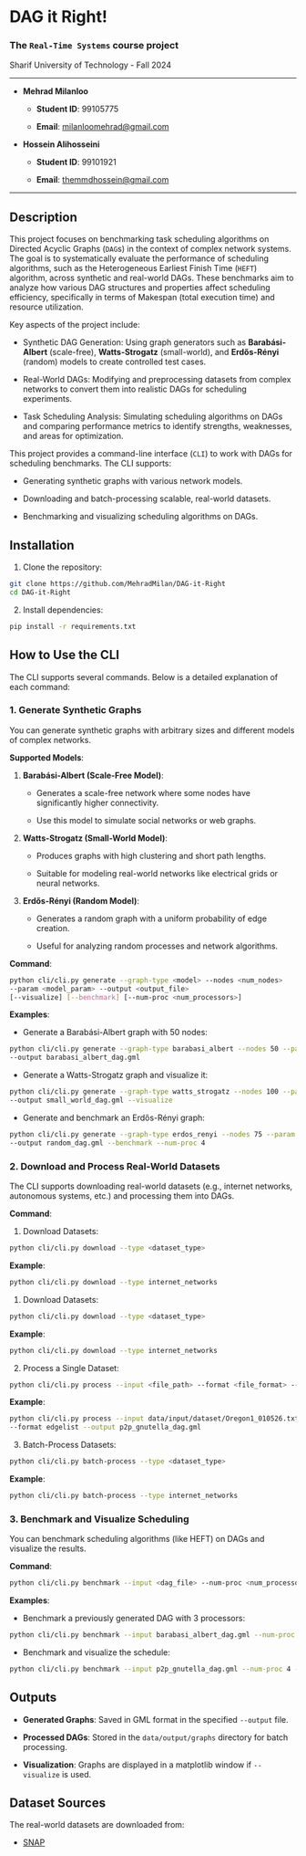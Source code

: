 # DAG it Right!

### The `Real-Time Systems` course project

Sharif University of Technology - Fall 2024

---

+ **Mehrad Milanloo**

    + **Student ID**: 99105775

    + **Email**: milanloomehrad@gmail.com

+ **Hossein Alihosseini**

    + **Student ID**: 99101921

    + **Email**: themmdhossein@gmail.com

---

## Description

This project focuses on benchmarking task scheduling algorithms on Directed Acyclic Graphs (`DAG`s) in the context of complex network systems. The goal is to systematically evaluate the performance of scheduling algorithms, such as the Heterogeneous Earliest Finish Time (`HEFT`) algorithm, across synthetic and real-world DAGs. These benchmarks aim to analyze how various DAG structures and properties affect scheduling efficiency, specifically in terms of Makespan (total execution time) and resource utilization.

Key aspects of the project include:

+ Synthetic DAG Generation: Using graph generators such as **Barabási-Albert** (scale-free), **Watts-Strogatz** (small-world), and **Erdős-Rényi** (random) models to create controlled test cases.

+ Real-World DAGs: Modifying and preprocessing datasets from complex networks to convert them into realistic DAGs for scheduling experiments.

+ Task Scheduling Analysis: Simulating scheduling algorithms on DAGs and comparing performance metrics to identify strengths, weaknesses, and areas for optimization.

This project provides a command-line interface (`CLI`) to work with DAGs for scheduling benchmarks. The CLI supports:

+ Generating synthetic graphs with various network models.

+ Downloading and batch-processing scalable, real-world datasets.

+ Benchmarking and visualizing scheduling algorithms on DAGs.

## Installation

1. Clone the repository:

```bash
git clone https://github.com/MehradMilan/DAG-it-Right
cd DAG-it-Right
```

2. Install dependencies:

```bash
pip install -r requirements.txt
```

## How to Use the CLI

The CLI supports several commands. Below is a detailed explanation of each command:

### 1. Generate Synthetic Graphs

You can generate synthetic graphs with arbitrary sizes and different models of complex networks.

**Supported Models**:

1. **Barabási-Albert (Scale-Free Model)**:

   + Generates a scale-free network where some nodes have significantly higher connectivity.

   + Use this model to simulate social networks or web graphs.

2. **Watts-Strogatz (Small-World Model)**:

    + Produces graphs with high clustering and short path lengths.

    + Suitable for modeling real-world networks like electrical grids or neural networks.

3. **Erdős-Rényi (Random Model)**:

    + Generates a random graph with a uniform probability of edge creation.

    + Useful for analyzing random processes and network algorithms.

**Command**:

```bash
python cli/cli.py generate --graph-type <model> --nodes <num_nodes> 
--param <model_param> --output <output_file> 
[--visualize] [--benchmark] [--num-proc <num_processors>]
```

**Examples**:

+ Generate a Barabási-Albert graph with 50 nodes:

```bash
python cli/cli.py generate --graph-type barabasi_albert --nodes 50 --param 3 
--output barabasi_albert_dag.gml
```

+ Generate a Watts-Strogatz graph and visualize it:

```bash
python cli/cli.py generate --graph-type watts_strogatz --nodes 100 --param 5 
--output small_world_dag.gml --visualize
```

+ Generate and benchmark an Erdős-Rényi graph:

```bash
python cli/cli.py generate --graph-type erdos_renyi --nodes 75 --param 0.1 
--output random_dag.gml --benchmark --num-proc 4
```

### 2. Download and Process Real-World Datasets

The CLI supports downloading real-world datasets (e.g., internet networks, autonomous systems, etc.) and processing them into DAGs.

**Command**:

1. Download Datasets:

```bash
python cli/cli.py download --type <dataset_type>
```

**Example**:

```bash
python cli/cli.py download --type internet_networks
```

1. Download Datasets:

```bash
python cli/cli.py download --type <dataset_type>
```

**Example**:

```bash
python cli/cli.py download --type internet_networks
```

2. Process a Single Dataset:

```bash
python cli/cli.py process --input <file_path> --format <file_format> --output <output_file>
```

**Example**:

```bash
python cli/cli.py process --input data/input/dataset/Oregon1_010526.txt 
--format edgelist --output p2p_gnutella_dag.gml
```

3. Batch-Process Datasets:

```bash
python cli/cli.py batch-process --type <dataset_type>
```

**Example**:

```bash
python cli/cli.py batch-process --type internet_networks
```

### 3. Benchmark and Visualize Scheduling

You can benchmark scheduling algorithms (like HEFT) on DAGs and visualize the results.

**Command**:

```bash
python cli/cli.py benchmark --input <dag_file> --num-proc <num_processors> [--visualize]

```

**Examples**:

+ Benchmark a previously generated DAG with 3 processors:

```bash
python cli/cli.py benchmark --input barabasi_albert_dag.gml --num-proc 3
```

+ Benchmark and visualize the schedule:

```bash
python cli/cli.py benchmark --input p2p_gnutella_dag.gml --num-proc 4 --visualize

```

## Outputs

+ **Generated Graphs**: Saved in GML format in the specified `--output` file.

+ **Processed DAGs**: Stored in the `data/output/graphs` directory for batch processing.

+ **Visualization**: Graphs are displayed in a matplotlib window if `--visualize` is used.

## Dataset Sources

The real-world datasets are downloaded from:

+ [SNAP](https://snap.stanford.edu/data/)